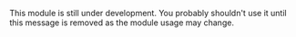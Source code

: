 This module is still under development. You probably shouldn't use it until this message is removed as the module usage may change.
